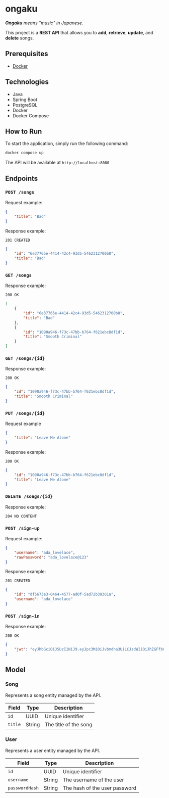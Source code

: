# ongaku

_**Ongaku** means *"music"* in Japanese._

This project is a **REST API** that allows you to **add**, **retrieve**, **update**, and **delete** songs.

## Prerequisites

- [Docker](https://www.docker.com/)

## Technologies

- Java
- Spring Boot
- PostgreSQL
- Docker
- Docker Compose

## How to Run

To start the application, simply run the following command:

```bash
docker compose up
```

The API will be available at `http://localhost:8080`

## Endpoints

### `POST /songs`

Request example:

```json
{
    "title": "Bad"
}
```

Response example:

`201 CREATED`

```json
{
    "id": "6e37765e-4414-42c4-93d5-5462312700b8",
    "title": "Bad"
}
```

### `GET /songs`

Response example:

`200 OK`

```json
[
    {
        "id": "6e37765e-4414-42c4-93d5-5462312700b8",
        "title": "Bad"
    },
    {
        "id": "1090a946-f73c-47bb-b764-f621ebc8df1d",
        "title": "Smooth Criminal"
    }
]
```

### `GET /songs/{id}`

Response example:

`200 OK`

```json
{
    "id": "1090a946-f73c-47bb-b764-f621ebc8df1d",
    "title": "Smooth Criminal"
}
```

### `PUT /songs/{id}`

Request example

```json
{
    "title": "Leave Me Alone"
}
```

Response example:

`200 OK`

```json
{
    "id": "1090a946-f73c-47bb-b764-f621ebc8df1d",
    "title": "Leave Me Alone"
}
```

### `DELETE /songs/{id}`

Response example:

`204 NO CONTENT`

### `POST /sign-up`

Request example:

```json
{
    "username": "ada_lovelace",
    "rawPassword": "ada_lovelace@123"
}
```

Response example:

`201 CREATED`

```json
{
    "id": "df5673e3-0464-4577-ad0f-5ad72b39301a",
    "username": "ada_lovelace"
}
```

### `POST /sign-in`

Response example:

`200 OK`

```json
{
    "jwt": "eyJhbGciOiJSUzI1NiJ9.eyJpc3MiOiJvbmdha3UiLCJzdWIiOiJhZGFfbG92ZWxhY2UiLCJleHAiOjE3NTE1ODU2NTgsImlhdCI6MTc1MTU4MjA1OCwicm9sZXMiOlsiUk9MRV9VU0VSIl19.g-aP1bGOR8VW6hF_1yboQyZaj_PAd_B6-xyEfSyQz8eU0TlInjImuXxlXBLJZlXlCZPGNF3Sn7tyo-Nc8Nsp_4rjfEABokHSI0vosOKyXgHIn02Cd1DsNHfbGFtGyDfNODUsOwCNkgPOwmNvqqKdyq5jYka5ZRXLt9o5DBKmrbKfKdQGB8MOtRInXSJakobHC6LsFUWxFR9m7r3Fm-qeXp8MWYXuKMVf2ABYLwwXu2dVmEK2KeB2gn0Yopije3ENKmNoWJJcYiZLZdA_53FLcnisGxfil-7ZcOAxaViMQw28FlVZJzClkmujC5gnQcOTMrE7tYLKUQrN-yZr-E0szQ"
}
```

## Model

### Song

Represents a song entity managed by the API.

| Field   | Type   | Description           |
|---------|--------|-----------------------|
| `id`    | UUID   | Unique identifier     |
| `title` | String | The title of the song |

### User

Represents a user entity managed by the API.

| Field          | Type       | Description                   |
|----------------|------------|-------------------------------|
| `id`           | UUID       | Unique identifier             |
| `username`     | String     | The username of the user      |
| `passwordHash` | String     | The hash of the user password |
